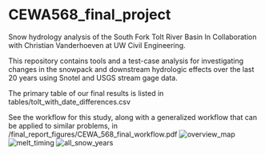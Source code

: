 # CEWA568_final_project
Snow hydrology analysis of the South Fork Tolt River Basin
In Collaboration with Christian Vanderhoeven at UW Civil Engineering.

This repository contains tools and a test-case analysis for investigating changes in the snowpack and downstream hydrologic effects over the last 20 years using Snotel and USGS stream gage data.

The primary table of our final results is listed in tables/tolt_with_date_differences.csv

See the workflow for this study, along with a generalized workflow that can be applied to similar problems, in /final_report_figures/CEWA_568_final_workflow.pdf
![overview_map](https://user-images.githubusercontent.com/35668747/111815460-f0207e80-8898-11eb-81ce-14d69c109f3d.png)
![melt_timing](https://user-images.githubusercontent.com/35668747/111815007-67a1de00-8898-11eb-9622-b96f01267b53.png)
![all_snow_years](https://user-images.githubusercontent.com/35668747/111815434-e5fe8000-8898-11eb-8ec6-27b6490d0a37.png)

